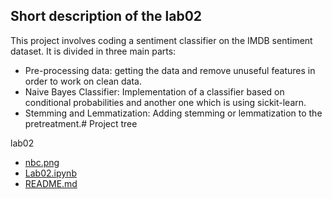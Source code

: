 ## Short description of the lab02
This project involves coding a sentiment classifier on the IMDB sentiment dataset. It is divided in three main parts:
* Pre-processing data: getting the data and remove unuseful features in order to work on clean data.
* Naive Bayes Classifier: Implementation of a classifier based on conditional probabilities and another one which is using sickit-learn.
* Stemming and Lemmatization: Adding stemming or lemmatization to the pretreatment.# Project tree

lab02
 * [nbc.png](lab02/nbc.png)
 * [Lab02.ipynb](lab02/Lab02.ipynb)
 * [README.md](lab02/README.md)
